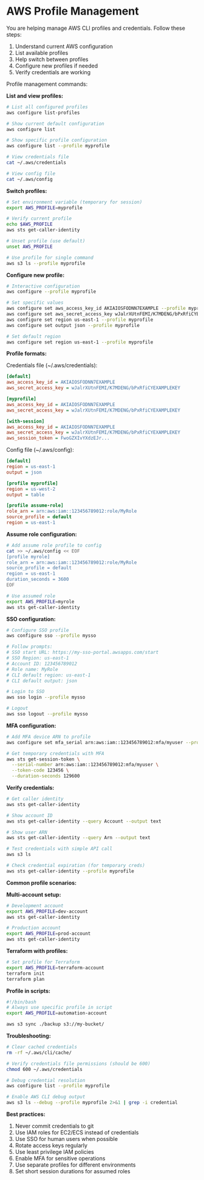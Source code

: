 # AWS Profile Management

You are helping manage AWS CLI profiles and credentials. Follow these steps:

1. Understand current AWS configuration
2. List available profiles
3. Help switch between profiles
4. Configure new profiles if needed
5. Verify credentials are working

Profile management commands:

**List and view profiles:**
```bash
# List all configured profiles
aws configure list-profiles

# Show current default configuration
aws configure list

# Show specific profile configuration
aws configure list --profile myprofile

# View credentials file
cat ~/.aws/credentials

# View config file
cat ~/.aws/config
```

**Switch profiles:**
```bash
# Set environment variable (temporary for session)
export AWS_PROFILE=myprofile

# Verify current profile
echo $AWS_PROFILE
aws sts get-caller-identity

# Unset profile (use default)
unset AWS_PROFILE

# Use profile for single command
aws s3 ls --profile myprofile
```

**Configure new profile:**
```bash
# Interactive configuration
aws configure --profile myprofile

# Set specific values
aws configure set aws_access_key_id AKIAIOSFODNN7EXAMPLE --profile myprofile
aws configure set aws_secret_access_key wJalrXUtnFEMI/K7MDENG/bPxRfiCYEXAMPLEKEY --profile myprofile
aws configure set region us-east-1 --profile myprofile
aws configure set output json --profile myprofile

# Set default region
aws configure set region us-east-1 --profile myprofile
```

**Profile formats:**

Credentials file (~/.aws/credentials):
```ini
[default]
aws_access_key_id = AKIAIOSFODNN7EXAMPLE
aws_secret_access_key = wJalrXUtnFEMI/K7MDENG/bPxRfiCYEXAMPLEKEY

[myprofile]
aws_access_key_id = AKIAIOSFODNN7EXAMPLE
aws_secret_access_key = wJalrXUtnFEMI/K7MDENG/bPxRfiCYEXAMPLEKEY

[with-session]
aws_access_key_id = AKIAIOSFODNN7EXAMPLE
aws_secret_access_key = wJalrXUtnFEMI/K7MDENG/bPxRfiCYEXAMPLEKEY
aws_session_token = FwoGZXIvYXdzEJr...
```

Config file (~/.aws/config):
```ini
[default]
region = us-east-1
output = json

[profile myprofile]
region = us-west-2
output = table

[profile assume-role]
role_arn = arn:aws:iam::123456789012:role/MyRole
source_profile = default
region = us-east-1
```

**Assume role configuration:**
```bash
# Add assume role profile to config
cat >> ~/.aws/config << EOF
[profile myrole]
role_arn = arn:aws:iam::123456789012:role/MyRole
source_profile = default
region = us-east-1
duration_seconds = 3600
EOF

# Use assumed role
export AWS_PROFILE=myrole
aws sts get-caller-identity
```

**SSO configuration:**
```bash
# Configure SSO profile
aws configure sso --profile mysso

# Follow prompts:
# SSO start URL: https://my-sso-portal.awsapps.com/start
# SSO Region: us-east-1
# Account ID: 123456789012
# Role name: MyRole
# CLI default region: us-east-1
# CLI default output: json

# Login to SSO
aws sso login --profile mysso

# Logout
aws sso logout --profile mysso
```

**MFA configuration:**
```bash
# Add MFA device ARN to profile
aws configure set mfa_serial arn:aws:iam::123456789012:mfa/myuser --profile myprofile

# Get temporary credentials with MFA
aws sts get-session-token \
  --serial-number arn:aws:iam::123456789012:mfa/myuser \
  --token-code 123456 \
  --duration-seconds 129600
```

**Verify credentials:**
```bash
# Get caller identity
aws sts get-caller-identity

# Show account ID
aws sts get-caller-identity --query Account --output text

# Show user ARN
aws sts get-caller-identity --query Arn --output text

# Test credentials with simple API call
aws s3 ls

# Check credential expiration (for temporary creds)
aws sts get-caller-identity --profile myprofile
```

**Common profile scenarios:**

**Multi-account setup:**
```bash
# Development account
export AWS_PROFILE=dev-account
aws sts get-caller-identity

# Production account
export AWS_PROFILE=prod-account
aws sts get-caller-identity
```

**Terraform with profiles:**
```bash
# Set profile for Terraform
export AWS_PROFILE=terraform-account
terraform init
terraform plan
```

**Profile in scripts:**
```bash
#!/bin/bash
# Always use specific profile in script
export AWS_PROFILE=automation-account

aws s3 sync ./backup s3://my-bucket/
```

**Troubleshooting:**
```bash
# Clear cached credentials
rm -rf ~/.aws/cli/cache/

# Verify credentials file permissions (should be 600)
chmod 600 ~/.aws/credentials

# Debug credential resolution
aws configure list --profile myprofile

# Enable AWS CLI debug output
aws s3 ls --debug --profile myprofile 2>&1 | grep -i credential
```

**Best practices:**
1. Never commit credentials to git
2. Use IAM roles for EC2/ECS instead of credentials
3. Use SSO for human users when possible
4. Rotate access keys regularly
5. Use least privilege IAM policies
6. Enable MFA for sensitive operations
7. Use separate profiles for different environments
8. Set short session durations for assumed roles
